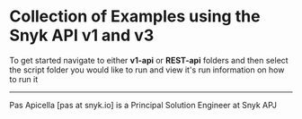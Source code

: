 # Collection of Examples using the Snyk API v1 and v3

To get started navigate to either **v1-api** or **REST-api** folders and then select the script folder you would like to run and view it's run information on how to run it

<hr />
Pas Apicella [pas at snyk.io] is a Principal Solution Engineer at Snyk APJ 